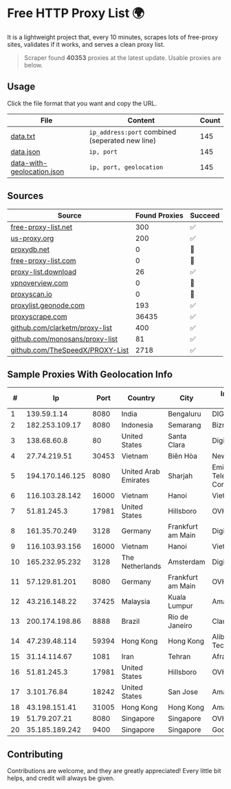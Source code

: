 
# Free HTTP Proxy List 🌍

It is a lightweight project that, every 10 minutes, scrapes lots of free-proxy sites, validates if it works, and serves a clean proxy list.


> Scraper found **40353** proxies at the latest update. Usable proxies are below.

## Usage

Click the file format that you want and copy the URL.


|File|Content|Count|
|----|-------|-----|
|[data.txt](https://raw.githubusercontent.com/themiralay/Proxy-List-World/master/data.txt)|`ip_address:port` combined (seperated new line)|145|
|[data.json](https://raw.githubusercontent.com/themiralay/Proxy-List-World/master/data.json)|`ip, port`|145|
|[data-with-geolocation.json](https://raw.githubusercontent.com/themiralay/Proxy-List-World/master/data-with-geolocation.json)|`ip, port, geolocation`|145|

## Sources

|Source|Found Proxies|Succeed|
|------|-------------|-------|
|[free-proxy-list.net](https://free-proxy-list.net)|300|✅|
|[us-proxy.org](https://www.us-proxy.org)|200|✅|
|[proxydb.net](http://proxydb.net)|0|🚫|
|[free-proxy-list.com](https://free-proxy-list.com/?page=&port=&type%5B%5D=http&type%5B%5D=https&up_time=0&search=Search)|0|🚫|
|[proxy-list.download](https://www.proxy-list.download/HTTP)|26|✅|
|[vpnoverview.com](https://vpnoverview.com/privacy/anonymous-browsing/free-proxy-servers)|0|🚫|
|[proxyscan.io](https://www.proxyscan.io)|0|🚫|
|[proxylist.geonode.com](https://proxylist.geonode.com/api/proxy-list?limit=300&page=1&sort_by=lastChecked&sort_type=desc&protocols=http,https)|193|✅|
|[proxyscrape.com](https://api.proxyscrape.com/v2/?request=displayproxies&protocol=http&timeout=10000&country=all&ssl=all&anonymity=all)|36435|✅|
|[github.com/clarketm/proxy-list](https://raw.githubusercontent.com/clarketm/proxy-list/master/proxy-list-raw.txt)|400|✅|
|[github.com/monosans/proxy-list](https://raw.githubusercontent.com/monosans/proxy-list/main/proxies/http.txt)|81|✅|
|[github.com/TheSpeedX/PROXY-List](https://raw.githubusercontent.com/TheSpeedX/PROXY-List/master/http.txt)|2718|✅|


## Sample Proxies With Geolocation Info

|#|Ip|Port|Country|City|Internet Service Provider|
|-|--|----|-------|----|-------------------------|
|1|139.59.1.14|8080|India|Bengaluru|DIGITALOCEAN|
|2|182.253.109.17|8080|Indonesia|Semarang|Biznet Metronet|
|3|138.68.60.8|80|United States|Santa Clara|DigitalOcean, LLC|
|4|27.74.219.51|30453|Vietnam|Biên Hòa|Newass2011xDSLHN|
|5|194.170.146.125|8080|United Arab Emirates|Sharjah|Emirates Telecommunications Corporation|
|6|116.103.28.142|16000|Vietnam|Hanoi|Viettel Corporation|
|7|51.81.245.3|17981|United States|Hillsboro|OVH SAS|
|8|161.35.70.249|3128|Germany|Frankfurt am Main|DigitalOcean, LLC|
|9|116.103.93.156|16000|Vietnam|Hanoi|Viettel Corporation|
|10|165.232.95.232|3128|The Netherlands|Amsterdam|DigitalOcean, LLC|
|11|57.129.81.201|8080|Germany|Frankfurt am Main|OVH SAS|
|12|43.216.148.22|37425|Malaysia|Kuala Lumpur|Amazon.com, Inc.|
|13|200.174.198.86|8888|Brazil|Rio de Janeiro|Claro S.A|
|14|47.239.48.114|59394|Hong Kong|Hong Kong|Alibaba (US) Technology Co., Ltd.|
|15|31.14.114.67|1081|Iran|Tehran|Afranet Co|
|16|51.81.245.3|17981|United States|Hillsboro|OVH SAS|
|17|3.101.76.84|18242|United States|San Jose|Amazon.com, Inc.|
|18|43.198.151.41|31005|Hong Kong|Hong Kong|Amazon.com, Inc.|
|19|51.79.207.21|8080|Singapore|Singapore|OVH SAS|
|20|35.185.189.242|9400|Singapore|Singapore|Google LLC|



## Contributing

Contributions are welcome, and they are greatly appreciated! Every
little bit helps, and credit will always be given.

